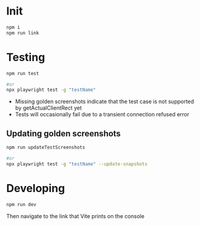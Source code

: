 # Init

```bash
npm i
npm run link
```

# Testing

```bash
npm run test

#or
npx playwright test -g "testName"
```

- Missing golden screenshots indicate that the test case is not supported by getActualClientRect yet
- Tests will occasionally fail due to a transient connection refused error

## Updating golden screenshots

```bash
npm run updateTestScreenshots

#or
npx playwright test -g "testName" --update-snapshots
```

# Developing

```bash
npm run dev
```

Then navigate to the link that Vite prints on the console
